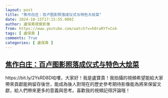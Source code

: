 ```yaml
---
layout: post
title: "焦作白庄：百卢图影照落成仪式与特色大烩菜"
date: 2024-10-15T17:15:55.000Z
author: 盧保貴視覺影像
from: https://www.youtube.com/watch?v=h0raRYfvCok
tags: [ 盧保貴 ]
comments: True
categories: [ 盧保貴 ]
---
```

<!--1729012555000-->
[焦作白庄：百卢图影照落成仪式与特色大烩菜](https://www.youtube.com/watch?v=h0raRYfvCok)
------

<div>
https://bit.ly/2YsRD8D哈嘍，大家好！我是盧寶貴！我拍攝的視頻希望能給大家帶來貢獻能夠留存後世，能成為後人對現在的歷史參考期待影像能為將來保留文獻，給人們帶來更多的意義與思考。喜歡我的視頻記得評論哦！
</div>
